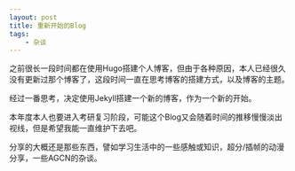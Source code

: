 ```yaml
---
layout: post
title: 重新开始的Blog
tags: 
    - 杂谈
---
```


之前很长一段时间都在使用Hugo搭建个人博客，但由于各种原因，本人已经很久没有更新过那个博客了，这段时间一直在思考博客的搭建方式，以及博客的主题。

经过一番思考，决定使用Jekyll搭建一个新的博客，作为一个新的开始。

本年度本人也要进入考研复习阶段，可能这个Blog又会随着时间的推移慢慢淡出视线，但是希望我能一直维护下去吧。

分享的大概还是那些东西，譬如学习生活中的一些感触或知识，超分/插帧的动漫分享，一些AGCN的杂谈。
